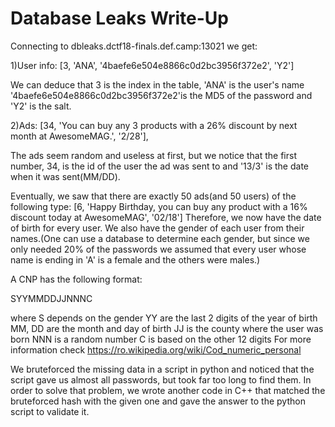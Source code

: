 # Database Leaks Write-Up
<!--Authors: Googal-->
Connecting to dbleaks.dctf18-finals.def.camp:13021 we get:

1)User info:
[3, 'ANA', '4baefe6e504e8866c0d2bc3956f372e2', 'Y2']

We can deduce that 3 is the index in the table, 'ANA' is the user's name '4baefe6e504e8866c0d2bc3956f372e2'is the MD5 of the 
password and 'Y2' is the salt.

2)Ads:
[34, 'You can buy any 3 products with a 26% discount by next month at AwesomeMAG.', '2/28'],

The ads seem random and useless at first, but we notice that the first number, 34, is the id of the user the ad was sent 
to and '13/3' is the date when it was sent(MM/DD).

Eventually, we saw that there are exactly 50 ads(and 50 users) of the following type:
[6, 'Happy Birthday, you can buy any product with a 16% discount today at AwesomeMAG', '02/18']
Therefore, we now have the date of birth for every user.
We also have the gender of each user from their names.(One can use a database to determine each gender, but since we only
needed 20% of the passwords we assumed that every user whose name is ending in 'A' is a female and the others were males.)

A CNP has the following format:

SYYMMDDJJNNNC

where 	S depends on the gender
      	YY are the last 2 digits of the year of birth
	MM, DD are the month and day of birth
	JJ is the county where the user was born
	NNN is a random number
	C is based on the other 12 digits
For more information check https://ro.wikipedia.org/wiki/Cod_numeric_personal

We bruteforced the missing data  in a script in python and noticed that the script gave us almost all passwords, but took far 
too long to find them.
In order to solve that problem, we wrote another code in C++ that matched the bruteforced hash with the given one and gave the 
answer to the python script to validate it.

